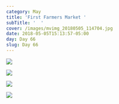 ```yaml
---
category: May
title: 'First Farmers Market '
subTitle: '  '
cover: /images/mvimg_20180505_114704.jpg
date: 2018-05-05T15:13:57-05:00
day: Day 66
slug: Day 66
---
```

![](/images/mvimg_20180505_114704.jpg)

![](/images/img_20180505_114630.jpg)

![](/images/img_20180505_121415.jpg)

![](/images/mvimg_20180505_120905.jpg)
